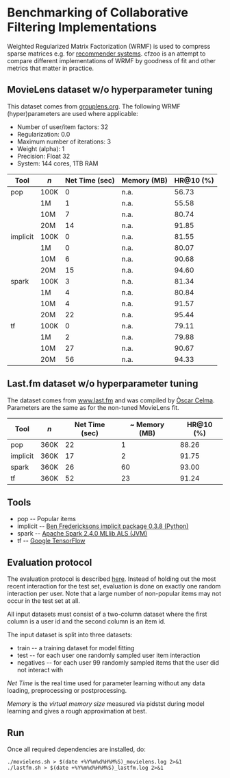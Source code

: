 # Benchmarking of Collaborative Filtering Implementations

 Weighted Regularized Matrix Factorization (WRMF) is used to compress sparse matrices e.g. for [recommender systems](http://yifanhu.net/PUB/cf.pdf). cfzoo is an attempt to compare different implementations of WRMF by goodness of fit and other metrics that matter in practice.


## MovieLens dataset w/o hyperparameter tuning
This dataset comes from [grouplens.org](https://grouplens.org/datasets/movielens/). The following WRMF (hyper)parameters are used where applicable:
* Number of user/item factors: 32
* Regularization: 0.0
* Maximum number of iterations: 3
* Weight (alpha): 1
* Precision: Float 32
* System: 144 cores, 1TB RAM

Tool     | *n*  | Net Time (sec) | Memory (MB) | HR@10 (%)
---------|------|----------------|-------------|--------
pop      | 100K |      0         |   n.a.      | 56.73
         | 1M   |      1         |   n.a.      | 55.58
         | 10M  |      7         |   n.a.      | 80.74
         | 20M  |      14        |   n.a.      | 91.85
implicit | 100K |      0         |   n.a.      | 81.55
         | 1M   |      0         |   n.a.      | 80.07
         | 10M  |      6         |   n.a.      | 90.68
         | 20M  |      15        |   n.a.      | 94.60
spark    | 100K |      3         |   n.a.      | 81.34
         | 1M   |      4         |   n.a.      | 80.84
         | 10M  |      4         |   n.a.      | 91.57
         | 20M  |      22        |   n.a.      | 95.44
tf       | 100K |      0         |   n.a.      | 79.11
         | 1M   |      2         |   n.a.      | 79.88
         | 10M  |      27        |   n.a.      | 90.67
         | 20M  |      56        |   n.a.      | 94.33


## Last.fm dataset w/o hyperparameter tuning
The dataset comes from www.last.fm and was compiled by [Òscar Celma](http://ocelma.net/MusicRecommendationDataset/lastfm-360K.html).
Parameters are the same as for the non-tuned MovieLens fit.

Tool     | *n*  | Net Time (sec) | ~ Memory (MB) | HR@10 (%)
---------|------|----------------|---------------|--------
pop      | 360K |      22        |   1           | 88.26
implicit | 360K |      17        |   2           | 91.75
spark    | 360K |      26        |   60          | 93.00
tf       | 360K |      52        |   23          | 91.24


## Tools
* pop -- Popular items
* implicit -- [Ben Fredericksons implicit package 0.3.8 (Python)](https://github.com/benfred/implicit)
* spark -- [Apache Spark 2.4.0 MLlib ALS (JVM)](http://spark.apache.org/)
* tf -- [Google TensorFlow](https://www.tensorflow.org/api_docs/python/tf/contrib/factorization/WALSModel)


## Evaluation protocol
The evaluation protocol is described [here](https://www.comp.nus.edu.sg/~xiangnan/papers/ncf.pdf). Instead of holding out the most recent interaction for the test set, evaluation is done on exactly one random interaction per user. Note that a large number of non-popular items may not occur in the test set at all.

All input datasets must consist of a two-column dataset where the first column is a user id and the second column is an item id.

The input dataset is split into three datasets:
* train -- a training dataset for model fitting
* test -- for each user one randomly sampled user item interaction
* negatives -- for each user 99 randomly sampled items that the user did not interact with

*Net Time* is the real time used for parameter learning without any data loading, preprocessing or postprocessing.

*Memory* is the *virtual memory size* measured via pidstst during model learning and gives a rough approximation at best.


## Run
Once all required dependencies are installed, do:
```
./movielens.sh > $(date +%Y%m%d%H%M%S)_movielens.log 2>&1
./lastfm.sh > $(date +%Y%m%d%H%M%S)_lastfm.log 2>&1
```
